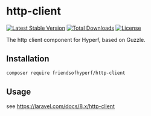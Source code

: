 # http-client

[![Latest Stable Version](https://img.shields.io/packagist/v/friendsofhyperf/http-client)](https://packagist.org/packages/friendsofhyperf/http-client)
[![Total Downloads](https://img.shields.io/packagist/dt/friendsofhyperf/http-client)](https://packagist.org/packages/friendsofhyperf/http-client)
[![License](https://img.shields.io/packagist/l/friendsofhyperf/http-client)](https://github.com/friendsofhyperf/http-client)

The http client component for Hyperf, based on Guzzle.

## Installation

```bash
composer require friendsofhyperf/http-client
```

## Usage

see https://laravel.com/docs/8.x/http-client
